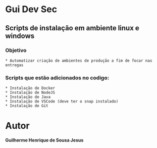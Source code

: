# Gui Dev Sec
## Scripts de instalação em ambiente linux e windows
### Objetivo
    * Automatizar criação de ambientes de produção a fim de focar nas entregas
### Scripts que estão adicionados no codigo:
    * Instalação de Docker
    * Instalação de NodeJS
    * Instalação de Java
    * Instalação de VSCode (deve ter o snap instalado)
    * Instalação de Git

# Autor
 #### Guilherme Henrique de Sousa Jesus
